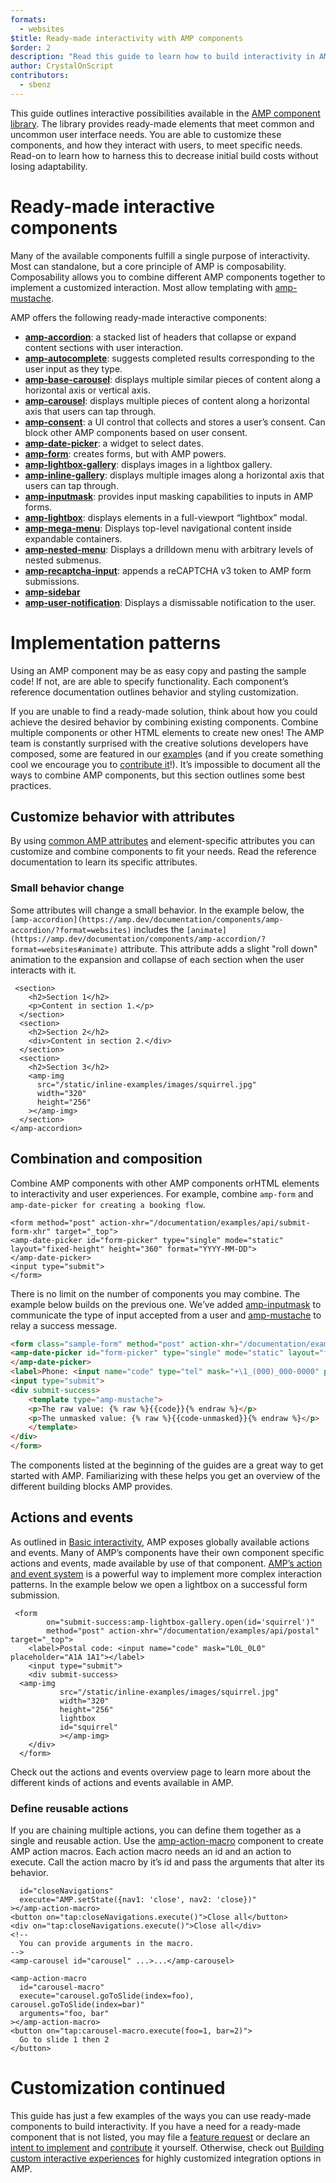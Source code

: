 ```yaml
---
formats:
  - websites
$title: Ready-made interactivity with AMP components
$order: 2
description: "Read this guide to learn how to build interactivity in AMP."
author: CrystalOnScript
contributors:
  - sbenz
---
```


This guide outlines interactive possibilities available in the  [AMP component library](../../../components/index.html). The library provides ready-made elements that meet common and uncommon user interface needs. You are able to customize these components, and how they interact with users, to meet specific needs. Read-on to learn how to harness this to decrease initial build costs without losing adaptability. 


# Ready-made interactive components

Many of the available components fulfill a single purpose of interactivity. Most can standalone, but a core principle of AMP is composability. Composability allows you to combine different AMP components together to implement a customized interaction. Most allow templating with [amp-mustache](https://amp.dev/documentation/components/amp-mustache/).

AMP offers the following ready-made interactive components:



*   [**amp-accordion**](../../../components/reference/amp-accordion.md): a stacked list of headers that collapse or expand content sections with user interaction.
*   [**amp-autocomplete**](../../..//components/reference/amp-autocomplete.md): suggests completed results corresponding to the user input as they type. 
*   [**amp-base-carousel**](../../../components/reference/amp-base-carousel.md): displays multiple similar pieces of content along a horizontal axis or vertical axis.
*   [**amp-carousel**](../../../components/reference/amp-carousel.md): displays multiple pieces of content along a horizontal axis that users can tap through. 
*   [**amp-consent**](../../../components/reference/amp-consent.md): a UI control that collects and stores a user’s consent. Can block other AMP components based on user consent. 
*   [**amp-date-picker**](../../../components/reference/amp-date-picker.md): a widget to select dates.
*   [**amp-form**](../../../components/reference/amp-form.md): creates forms, but with AMP powers.  
*   [**amp-lightbox-gallery**](../../../components/reference/amp-lightbox-gallery.md): displays images in a lightbox gallery. 
*   [**amp-inline-gallery**](../../../components/reference/amp-inline-gallery.md): displays multiple images along a horizontal axis that users can tap through. 
*   [**amp-inputmask**](../../../components/reference/amp-inputmask.md): provides input masking capabilities to inputs in AMP forms.
*   [**amp-lightbox**](../../../components/reference/amp-lightbox.md): displays elements in a full-viewport “lightbox” modal. 
*   [**amp-mega-menu**](../../../components/reference/amp-mega-menu.md): Displays top-level navigational content inside expandable containers.
*   [**amp-nested-menu**](../../../components/reference/amp-nested-menu.md): Displays a drilldown menu with arbitrary levels of nested submenus.
*   [**amp-recaptcha-input**](../../../components/reference/amp-recaptcha-input.md): appends a reCAPTCHA v3 token to AMP form submissions.
*   [**amp-sidebar**](../../../components/reference/amp-sidebar.md)
*   [**amp-user-notification**](../../../components/reference/amp-user-notification.md): Displays a dismissable notification to the user.


# Implementation patterns

Using an AMP component may be as easy copy and pasting the sample code! If not, are are able to specify functionality. Each component’s reference documentation outlines behavior and styling customization. 

If you are unable to find a ready-made solution, think about how you could achieve the desired behavior by combining existing components. Combine multiple components or other HTML elements to create new ones! The AMP team is constantly surprised with the creative solutions developers have composed, some are featured in our [example](https://amp.dev/documentation/examples/?format=websites)s (and if you create something cool we encourage you to [contribute it](https://github.com/ampproject/amp.dev/blob/future/contributing/samples.md)!). It’s impossible to document all the ways to combine AMP components, but this section outlines some best practices.


## Customize behavior with attributes

By using [common AMP attributes](https://amp.dev/documentation/guides-and-tutorials/learn/common_attributes/) and element-specific attributes you can customize and combine components to fit your needs. Read the reference documentation to learn its specific attributes.


### Small behavior change

Some attributes will change a small behavior. In the example below, the `[amp-accordion](https://amp.dev/documentation/components/amp-accordion/?format=websites)` includes the `[animate](https://amp.dev/documentation/components/amp-accordion/?format=websites#animate)` attribute. This attribute adds a slight "roll down" animation to the expansion and collapse of each section when the user interacts with it.


```
 <section>
    <h2>Section 1</h2>
    <p>Content in section 1.</p>
  </section>
  <section>
    <h2>Section 2</h2>
    <div>Content in section 2.</div>
  </section>
  <section>
    <h2>Section 3</h2>
    <amp-img
      src="/static/inline-examples/images/squirrel.jpg"
      width="320"
      height="256"
    ></amp-img>
  </section>
</amp-accordion>
```





## Combination and composition

Combine AMP components with other AMP components orHTML elements to  interactivity and user experiences. For example, combine `amp-form` and `amp-date-picker for creating a booking flow`. 


```
<form method="post" action-xhr="/documentation/examples/api/submit-form-xhr" target="_top">
<amp-date-picker id="form-picker" type="single" mode="static" layout="fixed-height" height="360" format="YYYY-MM-DD">
</amp-date-picker>
<input type="submit">
</form>
```


There is no limit on the number of components you may combine. The example below builds on the previous one. We’ve added [amp-inputmask](https://amp.dev/documentation/components/amp-inputmask/?format=websites) to communicate the type of input accepted from a user and [amp-mustache](https://amp.dev/documentation/components/amp-mustache/?format=websites) to relay a success message. 


```html
<form class="sample-form" method="post" action-xhr="/documentation/examples/api/postal" target="_top">
<amp-date-picker id="form-picker" type="single" mode="static" layout="fixed-height" height="360" format="YYYY-MM-DD">
</amp-date-picker>
<label>Phone: <input name="code" type="tel" mask="+\1_(000)_000-0000" placeholder="+1 (555) 555-5555" mask-output="alphanumeric"></label>
<input type="submit">
<div submit-success>
    <template type="amp-mustache">
    <p>The raw value: {% raw %}{{code}}{% endraw %}</p>
    <p>The unmasked value: {% raw %}{{code-unmasked}}{% endraw %}</p>
    </template>
</div>
</form>
```


The components listed at the beginning of the guides are a great way to get started with AMP. Familiarizing with these helps you get an overview of the different building blocks AMP provides.


## Actions and events

As outlined in [Basic interactivity](https://docs.google.com/document/d/1Vr7WSAu4-nGP3x7mC16xYOhuZeXZ3Kz4JtLmoFL9dnw/edit?ts=5e6b4238#heading=h.x1yh0ixnavmx), AMP exposes globally available actions and events. Many of AMP’s components have their own component specific actions and events, made available by use of that component. [AMP’s action and event system](https://amp.dev/documentation/guides-and-tutorials/learn/amp-actions-and-events/) is a powerful way to implement more complex interaction patterns. In the example below we open a lightbox on a successful form submission.


```
 <form 
        on="submit-success:amp-lightbox-gallery.open(id='squirrel')" 
        method="post" action-xhr="/documentation/examples/api/postal" target="_top">
    <label>Postal code: <input name="code" mask="L0L_0L0" placeholder="A1A 1A1"></label>
    <input type="submit">
    <div submit-success>
  <amp-img
           src="/static/inline-examples/images/squirrel.jpg"
           width="320"
           height="256"
           lightbox
           id="squirrel"
           ></amp-img>
    </div>
  </form>
```


Check out the actions and events overview page to learn more about the different kinds of actions and events available in AMP.


### Define reusable actions

If you are chaining multiple actions, you can define them together as a single and reusable action. Use the [amp-action-macro](https://amp.dev/documentation/components/amp-action-macro/?format=websites) component to create AMP action macros. Each action macro needs an id and an action to execute. Call the action macro by it’s id and pass the arguments that alter its behavior. 


```
  id="closeNavigations"
  execute="AMP.setState({nav1: 'close', nav2: 'close})"
></amp-action-macro>
<button on="tap:closeNavigations.execute()">Close all</button>
<div on="tap:closeNavigations.execute()">Close all</div>
<!--
  You can provide arguments in the macro.
-->
<amp-carousel id="carousel" ...>...</amp-carousel>

<amp-action-macro
  id="carousel-macro"
  execute="carousel.goToSlide(index=foo), carousel.goToSlide(index=bar)"
  arguments="foo, bar"
></amp-action-macro>
<button on="tap:carousel-macro.execute(foo=1, bar=2)">
  Go to slide 1 then 2
</button>

```



# Customization continued

This guide has just a few examples of the ways you can use ready-made components to build interactivity. If you have a need for a ready-made component that is not listed, you may file a [feature request](https://github.com/ampproject/amphtml/issues/new?assignees=&labels=Type%3A+Feature+Request&template=feature_request.md&title=) or declare an [intent to implement](https://github.com/ampproject/amphtml/issues/new?assignees=&labels=INTENT+TO+IMPLEMENT&template=intent-to-implement--i2i-.md&title=I2I%3A+%3Cyour+feature%2Fchange%3E) and [contribute](https://amp.dev/documentation/guides-and-tutorials/contribute/) it yourself. Otherwise, check out [Building custom interactive experiences](https://docs.google.com/document/d/1zoGlz6hq9nnbo_uKgfwueZN42qwzgXNDQvrGWTYwzvs/edit#heading=h.i3b745ftm2e5) for highly customized integration options in AMP. 
